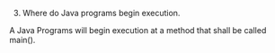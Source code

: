 3. Where do Java programs begin execution.

A Java Programs will begin execution at a method that shall be called main().
